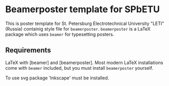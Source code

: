 # Beamerposter template for SPbETU
This is poster template for St. Petersburg Electrotechnical University "LETI" (Russia) containig style file for `beamerposter`.
`beamerposter` is a LaTeX package which uses `beamer` for typesetting posters.

## Requirements

LaTeX with [beamer] and [beamerposter]. Most modern LaTeX installations come with
`beamer` included, but you must install `beamerposter` yourself.

To use svg package 'Inkscape' must be installed.
